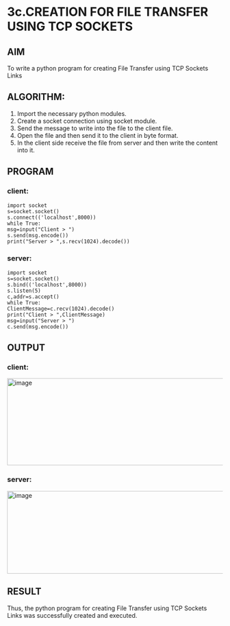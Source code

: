 # 3c.CREATION FOR FILE TRANSFER USING TCP SOCKETS
## AIM
To write a python program for creating File Transfer using TCP Sockets Links
## ALGORITHM:
1. Import the necessary python modules.
2. Create a socket connection using socket module.
3. Send the message to write into the file to the client file.
4. Open the file and then send it to the client in byte format.
5. In the client side receive the file from server and then write the content into it.
## PROGRAM

### client:

```
import socket 
s=socket.socket() 
s.connect(('localhost',8000)) 
while True: 
msg=input("Client > ") 
s.send(msg.encode()) 
print("Server > ",s.recv(1024).decode())
```

### server:

```
import socket 
s=socket.socket() 
s.bind(('localhost',8000)) 
s.listen(5) 
c,addr=s.accept() 
while True: 
ClientMessage=c.recv(1024).decode() 
print("Client > ",ClientMessage) 
msg=input("Server > ") 
c.send(msg.encode())
```


## OUTPUT

### client:

<img width="610" height="203" alt="image" src="https://github.com/user-attachments/assets/40d92e61-7c28-4500-8f0d-e329aece3482" />

### server:

<img width="579" height="193" alt="image" src="https://github.com/user-attachments/assets/750278d6-6998-4728-8cb4-52370fa050eb" />



## RESULT
Thus, the python program for creating File Transfer using TCP Sockets Links was 
successfully created and executed.
